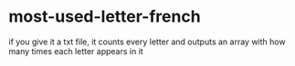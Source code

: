 # most-used-letter-french
 if you give it a txt file, it counts every letter and outputs an array with how many times each letter appears in it
